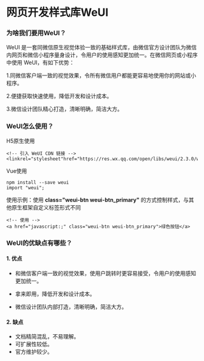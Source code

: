 # 网页开发样式库WeUI

### 为啥我们要用WeUI？

WeUI 是一套同微信原生视觉体验一致的基础样式库，由微信官方设计团队为微信内网页和微信小程序量身设计，令用户的使用感知更加统一。在微信网页或小程序中使用 WeUI，有如下优势：

1.同微信客户端一致的视觉效果，令所有微信用户都能更容易地使用你的网站或小程序。

2.便捷获取快速使用，降低开发和设计成本。

3.微信设计团队精心打造，清晰明确，简洁大方。



### WeUI怎么使用？

H5原生使用

```
<!-- 引入 WeUI CDN 链接 -->
<linkrel="stylesheet"href="https://res.wx.qq.com/open/libs/weui/2.3.0/weui.min.css"/>
```

Vue使用

```
npm install --save weui
import "weui";
```

使用示例：使用 **class="weui-btn weui-btn_primary"** 的方式控制样式，与其他原生框架自定义标签形式不同

```
<!-- 使用 -->
<a href="javascript:;" class="weui-btn weui-btn_primary">绿色按钮</a>
```



### WeUI的优缺点有哪些？

#### 1. 优点

+ 和微信客户端一致的视觉效果，使用户跳转时更容易接受，令用户的使用感知更加统一。

+ 拿来即用，降低开发和设计成本。

+ 微信设计团队内部打造，清晰明确，简洁大方。

#### 2. 缺点

+ 文档精简混乱，不易理解。
+ 可扩展性较低。
+ 官方维护较少。
